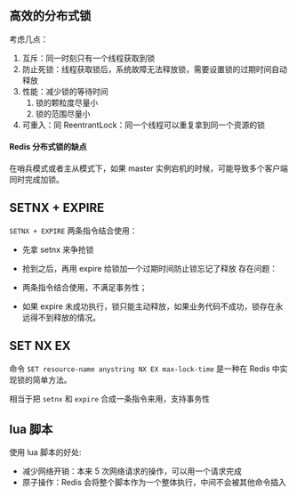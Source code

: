 ## 高效的分布式锁

考虑几点：

1. 互斥：同一时刻只有一个线程获取到锁
2. 防止死锁：线程获取锁后，系统故障无法释放锁，需要设置锁的过期时间自动释放
3. 性能：减少锁的等待时间
   1. 锁的颗粒度尽量小
   2. 锁的范围尽量小
4. 可重入：同 ReentrantLock：同一个线程可以重复拿到同一个资源的锁

#### Redis 分布式锁的缺点

在哨兵模式或者主从模式下，如果 master 实例宕机的时候，可能导致多个客户端同时完成加锁。

## SETNX + EXPIRE

`SETNX + EXPIRE` 两条指令结合使用：

- 先拿 setnx 来争抢锁
- 抢到之后，再用 expire 给锁加一个过期时间防止锁忘记了释放
  存在问题：

- 两条指令结合使用，不满足事务性；
- 如果 expire 未成功执行，锁只能主动释放，如果业务代码不成功，锁存在永远得不到释放的情况。

## SET NX EX

命令 `SET resource-name anystring NX EX max-lock-time` 是一种在 Redis 中实现锁的简单方法。

相当于把 `setnx` 和 `expire` 合成一条指令来用，支持事务性

## lua 脚本

使用 lua 脚本的好处:

- 减少网络开销：本来 5 次网络请求的操作，可以用一个请求完成
- 原子操作：Redis 会将整个脚本作为一个整体执行，中间不会被其他命令插入
